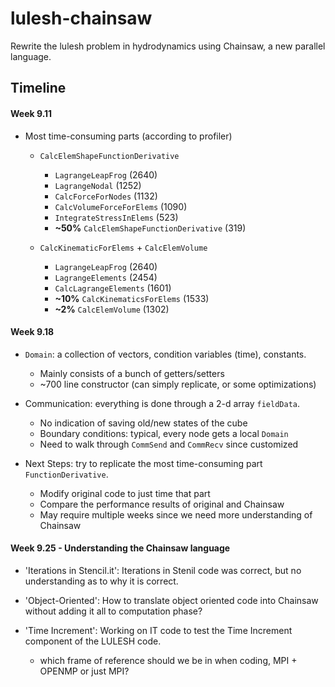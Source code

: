 # lulesh-chainsaw

Rewrite the lulesh problem in hydrodynamics using Chainsaw, a new parallel language.

## Timeline

#### Week 9.11

- Most time-consuming parts (according to profiler)

	- `CalcElemShapeFunctionDerivative`
		- `LagrangeLeapFrog` (2640)
		- `LagrangeNodal` (1252)
		- `CalcForceForNodes` (1132)
		- `CalcVolumeForceForElems` (1090)
		- `IntegrateStressInElems` (523)
		- **~50%** `CalcElemShapeFunctionDerivative` (319)
	
	- `CalcKinematicForElems` + `CalcElemVolume`
		- `LagrangeLeapFrog` (2640)
		- `LagrangeElements` (2454)
		- `CalcLagrangeElements` (1601)
		- **~10%** `CalcKinematicsForElems` (1533)
		- **~2%** `CalcElemVolume` (1302)

#### Week 9.18

- `Domain`: a collection of vectors, condition variables (time), constants.
	- Mainly consists of a bunch of getters/setters
	- ~700 line constructor (can simply replicate, or some optimizations)

- Communication: everything is done through a 2-d array `fieldData`.
	- No indication of saving old/new states of the cube
	- Boundary conditions: typical, every node gets a local `Domain`
	- Need to walk through `CommSend` and `CommRecv` since customized

- Next Steps: try to replicate the most time-consuming part `FunctionDerivative`.
	- Modify original code to just time that part
	- Compare the performance results of original and Chainsaw
	- May require multiple weeks since we need more understanding of Chainsaw
	
#### Week 9.25 - Understanding the Chainsaw language

- 'Iterations in Stencil.it': Iterations in Stenil code was correct, but no understanding as to why it is correct. 

- 'Object-Oriented': How to translate object oriented code into Chainsaw without adding it all to computation phase?

- 'Time Increment': Working on IT code to test the Time Increment component of the LULESH code. 
	- which frame of reference should we be in when coding, MPI + OPENMP or just MPI?

